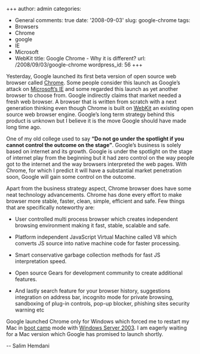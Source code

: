 +++
author: admin
categories:
- General
comments: true
date: '2008-09-03'
slug: google-chrome
tags:
- Browsers
- Chrome
- google
- IE
- Microsoft
- WebKit
title: Google Chrome - Why it is different?
url: /2008/09/03/google-chrome
wordpress_id: 56
+++


Yesterday, Google launched its first beta version of open source web browser called [Chrome](http://www.google.com/chrome/). Some people consider this launch as Google’s attack on [Microsoft’s IE](http://www.microsoft.com/windows/internet-explorer/beta/default.aspx) and some regarded this launch as yet another browser to choose from. Google indirectly claims that market needed a fresh web browser. A browser that is written from scratch with a next generation thinking even though Chrome is built on [WebKit](http://webkit.org/) an existing open source web browser engine. Google’s long term strategy behind this product is unknown but I believe it is the move Google should have made long time ago.

One of my old college used to say **“Do not go under the spotlight if you cannot control the outcome on the stage”**. Google’s business is solely based on internet and its growth. Google is under the spotlight on the stage of internet play from the beginning but it had zero control on the way people got to the internet and the way browsers interpreted the web pages. With Chrome, for which I predict it will have a substantial market penetration soon, Google will gain some control on the outcome.

Apart from the business strategy aspect, Chrome browser does have some neat technology advancements. Chrome has done every effort to make browser more stable, faster, clean, simple, efficient and safe. Few things that are specifically noteworthy are:



	
  * User controlled multi process browser which creates independent browsing environment making it fast, stable, scalable and safe.

	
  * Platform independent JavaScript Virtual Machine called V8 which converts JS source into native machine code for faster processing.

	
  * Smart conservative garbage collection methods for fast JS interpretation speed.

	
  * Open source Gears for development community to create additional features.

	
  * And lastly search feature for your browser history, suggestions integration on address bar, incognito mode for private browsing, sandboxing of plug-in controls, pop-up blocker, phishing sites security warning etc


Google launched Chrome only for Windows which forced me to restart my Mac in [boot camp](http://www.apple.com/macosx/features/bootcamp.html) mode with [Windows Server 2003](http://www.microsoft.com/windowsserver2003/default.mspx). I am eagerly waiting for a Mac version which Google has promised to launch shortly.

-- Salim Hemdani
